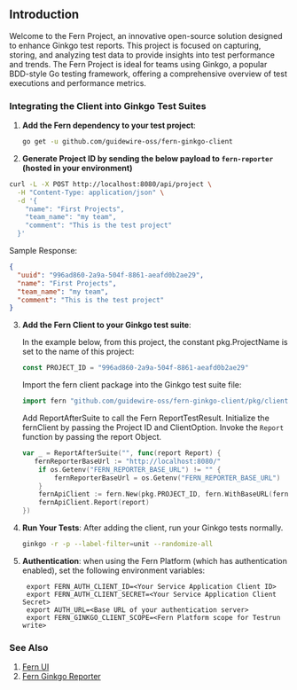 
## Introduction

Welcome to the Fern Project, an innovative open-source solution designed to enhance Ginkgo test reports. This project is focused on capturing, storing, and analyzing test data to provide insights into test performance and trends. The Fern Project is ideal for teams using Ginkgo, a popular BDD-style Go testing framework, offering a comprehensive overview of test executions and performance metrics.

### Integrating the Client into Ginkgo Test Suites

1. **Add the Fern dependency to your test project**:

   ```bash
   go get -u github.com/guidewire-oss/fern-ginkgo-client
   ```
2. **Generate Project ID by sending the below payload to `fern-reporter` (hosted in your environment)** 
```bash
curl -L -X POST http://localhost:8080/api/project \
  -H "Content-Type: application/json" \
  -d '{
    "name": "First Projects",
    "team_name": "my team",
    "comment": "This is the test project"
  }' 
```
Sample Response:
```json
{
  "uuid": "996ad860-2a9a-504f-8861-aeafd0b2ae29",
  "name": "First Projects",
  "team_name": "my team",
  "comment": "This is the test project"
}
```
3. **Add the Fern Client to your Ginkgo test suite**:
   
   In the example below, from this project, the constant pkg.ProjectName is set to the name of this project:
   ```go
   const PROJECT_ID = "996ad860-2a9a-504f-8861-aeafd0b2ae29"
   ```
   Import the fern client package into the Ginkgo test suite file:
   ```go
   import fern "github.com/guidewire-oss/fern-ginkgo-client/pkg/client"
   ```
   Add ReportAfterSuite to call the Fern ReportTestResult.    Initialize the fernClient by passing the Project ID and ClientOption. Invoke the `Report` function by passing the report Object.

   ```go
   var _ = ReportAfterSuite("", func(report Report) {
      fernReporterBaseUrl := "http://localhost:8080/"
       if os.Getenv("FERN_REPORTER_BASE_URL") != "" {
           fernReporterBaseUrl = os.Getenv("FERN_REPORTER_BASE_URL")
       }
       fernApiClient := fern.New(pkg.PROJECT_ID, fern.WithBaseURL(fernReporterBaseUrl))
       fernApiClient.Report(report)
   })

   ```
3. **Run Your Tests**: After adding the client, run your Ginkgo tests normally.

   ```bash
   ginkgo -r -p --label-filter=unit --randomize-all
   ```
4. **Authentication**: when using the Fern Platform (which has authentication enabled), set the following environment variables:
   ```shell
    export FERN_AUTH_CLIENT_ID=<Your Service Application Client ID>
    export FERN_AUTH_CLIENT_SECRET=<Your Service Application Client Secret>
    export AUTH_URL=<Base URL of your authentication server>
    export FERN_GINKGO_CLIENT_SCOPE=<Fern Platform scope for Testrun write>
   ```
### See Also
1. [Fern UI](https://github.com/Guidewire/fern-ui)
2. [Fern Ginkgo Reporter](https://github.com/Guidewire/fern-reporter)
